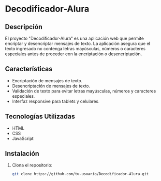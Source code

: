 # Decodificador-Alura

## Descripción
El proyecto "Decodificador-Alura" es una aplicación web que permite encriptar y desencriptar mensajes de texto. La aplicación asegura que el texto ingresado no contenga letras mayúsculas, números o caracteres especiales antes de proceder con la encriptación o desencriptación.

## Características
- Encriptación de mensajes de texto.
- Desencriptación de mensajes de texto.
- Validación de texto para evitar letras mayúsculas, números y caracteres especiales.
- Interfaz responsive para tablets y celulares.

## Tecnologías Utilizadas
- HTML
- CSS
- JavaScript

## Instalación
1. Clona el repositorio:
   ```bash
   git clone https://github.com/tu-usuario/Decodificador-Alura.git